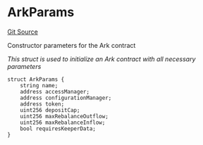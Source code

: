 # ArkParams
[Git Source](https://github.com/OasisDEX/summer-earn-protocol/blob/f5de2d90d66614e7bd59fd42a9d06b870fe474cd/src/types/ArkTypes.sol)

Constructor parameters for the Ark contract

*This struct is used to initialize an Ark contract with all necessary parameters*


```solidity
struct ArkParams {
    string name;
    address accessManager;
    address configurationManager;
    address token;
    uint256 depositCap;
    uint256 maxRebalanceOutflow;
    uint256 maxRebalanceInflow;
    bool requiresKeeperData;
}
```

